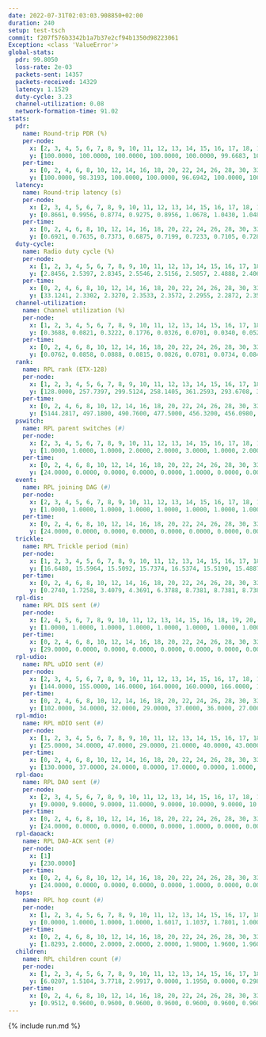 ```yaml
---
date: 2022-07-31T02:03:03.908850+02:00
duration: 240
setup: test-tsch
commit: f207f576b3342b1a7b37e2cf94b1350d98223061
Exception: <class 'ValueError'>
global-stats:
  pdr: 99.8050
  loss-rate: 2e-03
  packets-sent: 14357
  packets-received: 14329
  latency: 1.1529
  duty-cycle: 3.23
  channel-utilization: 0.08
  network-formation-time: 91.02
stats:
  pdr:
    name: Round-trip PDR (%)
    per-node:
      x: [2, 3, 4, 5, 6, 7, 8, 9, 10, 11, 12, 13, 14, 15, 16, 17, 18, 19, 20, 21, 22, 23, 24, 25]
      y: [100.0000, 100.0000, 100.0000, 100.0000, 100.0000, 99.6683, 100.0000, 99.8314, 100.0000, 99.8270, 99.6894, 100.0000, 98.8430, 98.9231, 100.0000, 99.6491, 99.6510, 100.0000, 100.0000, 99.8405, 99.8188, 100.0000, 99.8339, 99.8252]
    per-time:
      x: [0, 2, 4, 6, 8, 10, 12, 14, 16, 18, 20, 22, 24, 26, 28, 30, 32, 34, 36, 38, 40, 42, 44, 46, 48, 50, 52, 54, 56, 58, 60, 62, 64, 66, 68, 70, 72, 74, 76, 78, 80, 82, 84, 86, 88, 90, 92, 94, 96, 98, 100, 102, 104, 106, 108, 110, 112, 114, 116, 118, 120, 122, 124, 126, 128, 130, 132, 134, 136, 138, 140, 142, 144, 146, 148, 150, 152, 154, 156, 158, 160, 162, 164, 166, 168, 170, 172, 174, 176, 178, 180, 182, 184, 186, 188, 190, 192, 194, 196, 198, 200, 202, 204, 206, 208, 210, 212, 214, 216, 218, 220, 222, 224, 226, 228, 230, 232, 234, 236, 238]
      y: [100.0000, 98.3193, 100.0000, 100.0000, 96.6942, 100.0000, 100.0000, 100.0000, 100.0000, 100.0000, 100.0000, 99.1736, 99.1667, 100.0000, 100.0000, 100.0000, 100.0000, 100.0000, 99.1667, 100.0000, 100.0000, 100.0000, 100.0000, 100.0000, 100.0000, 99.1667, 100.0000, 100.0000, 100.0000, 100.0000, 100.0000, 99.1667, 100.0000, 100.0000, 100.0000, 100.0000, 100.0000, 100.0000, 100.0000, 100.0000, 100.0000, 100.0000, 99.1667, 100.0000, 99.1667, 100.0000, 100.0000, 100.0000, 100.0000, 100.0000, 99.1667, 100.0000, 100.0000, 100.0000, 100.0000, 99.1667, 100.0000, 100.0000, 100.0000, 100.0000, 100.0000, 100.0000, 100.0000, 100.0000, 100.0000, 100.0000, 100.0000, 100.0000, 100.0000, 100.0000, 100.0000, 100.0000, 100.0000, 100.0000, 98.3333, 96.6667, 97.5000, 100.0000, 100.0000, 100.0000, 100.0000, 100.0000, 100.0000, 100.0000, 100.0000, 100.0000, 100.0000, 100.0000, 100.0000, 100.0000, 99.1667, 100.0000, 100.0000, 100.0000, 100.0000, 100.0000, 100.0000, 100.0000, 100.0000, 100.0000, 100.0000, 100.0000, 100.0000, 100.0000, 100.0000, 100.0000, 99.1667, 100.0000, 100.0000, 100.0000, 100.0000, 98.3333, 100.0000, 100.0000, 100.0000, 100.0000, 100.0000, 100.0000, 100.0000, 100.0000]
  latency:
    name: Round-trip latency (s)
    per-node:
      x: [2, 3, 4, 5, 6, 7, 8, 9, 10, 11, 12, 13, 14, 15, 16, 17, 18, 19, 20, 21, 22, 23, 24, 25]
      y: [0.8661, 0.9956, 0.8774, 0.9275, 0.8956, 1.0678, 1.0430, 1.0488, 1.0552, 1.0642, 1.0083, 1.0495, 1.2751, 1.2083, 1.1419, 1.3117, 1.2651, 1.3899, 1.4092, 1.2383, 1.4683, 1.3873, 1.3814, 1.3907]
    per-time:
      x: [0, 2, 4, 6, 8, 10, 12, 14, 16, 18, 20, 22, 24, 26, 28, 30, 32, 34, 36, 38, 40, 42, 44, 46, 48, 50, 52, 54, 56, 58, 60, 62, 64, 66, 68, 70, 72, 74, 76, 78, 80, 82, 84, 86, 88, 90, 92, 94, 96, 98, 100, 102, 104, 106, 108, 110, 112, 114, 116, 118, 120, 122, 124, 126, 128, 130, 132, 134, 136, 138, 140, 142, 144, 146, 148, 150, 152, 154, 156, 158, 160, 162, 164, 166, 168, 170, 172, 174, 176, 178, 180, 182, 184, 186, 188, 190, 192, 194, 196, 198, 200, 202, 204, 206, 208, 210, 212, 214, 216, 218, 220, 222, 224, 226, 228, 230, 232, 234, 236, 238]
      y: [0.6921, 0.7635, 0.7373, 0.6875, 0.7199, 0.7233, 0.7105, 0.7284, 0.7438, 0.6963, 0.6595, 0.6801, 0.6483, 0.6830, 0.6667, 0.6092, 0.6842, 0.6513, 0.7084, 0.5975, 0.6387, 0.6945, 0.6882, 0.7305, 0.6354, 0.6424, 0.6180, 0.6394, 0.6670, 0.7196, 0.6895, 0.6945, 0.6760, 0.6429, 0.6416, 0.7012, 0.7384, 0.7502, 0.7576, 0.7257, 0.6192, 0.8288, 0.8812, 0.6870, 0.7175, 0.7862, 0.7483, 1.0413, 1.0790, 1.0205, 0.8223, 0.7832, 0.7579, 1.2763, 1.5292, 1.3161, 1.2155, 0.9768, 0.9051, 1.2462, 1.4956, 1.5103, 1.4441, 1.3126, 1.1763, 1.2638, 1.5621, 1.5814, 1.5839, 1.5467, 1.5280, 1.4997, 1.5619, 1.5233, 1.5749, 1.6154, 1.5106, 1.5956, 1.6155, 1.5218, 1.5140, 1.5497, 1.5532, 1.4984, 1.5371, 1.5562, 1.5600, 1.5173, 1.5772, 1.5576, 1.5151, 1.5392, 1.5693, 1.5699, 1.5618, 1.4910, 1.5730, 1.5406, 1.5897, 1.5948, 1.5576, 1.4975, 1.5446, 1.5329, 1.5507, 1.5364, 1.5734, 1.5293, 1.4944, 1.5639, 1.5217, 1.5552, 1.5326, 1.5263, 1.5384, 1.5479, 1.5577, 1.5665, 1.5356, 1.5025]
  duty-cycle:
    name: Radio duty cycle (%)
    per-node:
      x: [1, 2, 3, 4, 5, 6, 7, 8, 9, 10, 11, 12, 13, 14, 15, 16, 17, 18, 19, 20, 21, 22, 23, 24, 25]
      y: [2.8456, 2.5397, 2.8345, 2.5546, 2.5156, 2.5057, 2.4888, 2.4065, 2.5143, 2.5396, 2.5655, 2.3846, 2.6053, 2.4543, 6.1381, 2.5714, 2.4530, 2.7463, 2.6092, 2.5747, 2.6372, 2.5861, 2.6285, 2.7298, 2.6036]
    per-time:
      x: [0, 2, 4, 6, 8, 10, 12, 14, 16, 18, 20, 22, 24, 26, 28, 30, 32, 34, 36, 38, 40, 42, 44, 46, 48, 50, 52, 54, 56, 58, 60, 62, 64, 66, 68, 70, 72, 74, 76, 78, 80, 82, 84, 86, 88, 90, 92, 94, 96, 98, 100, 102, 104, 106, 108, 110, 112, 114, 116, 118, 120, 122, 124, 126, 128, 130, 132, 134, 136, 138, 140, 142, 144, 146, 148, 150, 152, 154, 156, 158, 160, 162, 164, 166, 168, 170, 172, 174, 176, 178, 180, 182, 184, 186, 188, 190, 192, 194, 196, 198, 200, 202, 204, 206, 208, 210, 212, 214, 216, 218, 220, 222, 224, 226, 228, 230, 232, 234, 236, 238, 240]
      y: [33.1241, 2.3302, 2.3270, 2.3533, 2.3572, 2.2955, 2.2872, 2.3590, 2.3620, 2.3481, 2.2846, 2.3353, 2.3473, 2.2531, 2.3627, 2.3531, 2.3405, 2.3501, 2.2944, 2.3425, 2.2875, 2.3394, 2.2582, 2.2961, 2.3390, 2.3373, 2.3383, 2.3331, 2.3290, 2.3405, 2.2968, 2.2858, 2.3429, 2.3359, 2.2938, 2.3015, 2.3295, 2.2866, 2.3261, 2.3412, 2.2887, 2.2495, 2.3429, 2.3585, 2.3317, 2.3330, 2.2995, 2.2826, 2.3522, 2.2947, 2.3296, 2.2547, 2.3459, 2.3398, 2.3397, 2.3315, 2.3283, 2.3518, 2.3277, 2.2837, 2.3329, 2.3394, 2.3438, 2.3455, 2.3417, 2.3377, 2.3471, 2.3488, 2.3525, 2.3389, 2.2972, 2.3171, 2.3129, 2.3328, 2.4000, 10.0045, 5.1180, 2.3876, 2.3050, 2.3409, 2.3440, 2.3290, 2.3341, 2.3376, 2.3374, 2.2978, 2.3440, 2.3436, 2.2802, 2.2907, 2.3402, 2.3494, 2.3417, 2.2921, 2.2394, 2.3432, 2.3288, 2.3388, 2.3449, 2.3519, 2.3584, 2.2590, 2.2930, 2.2791, 2.2913, 2.3330, 2.2907, 2.3426, 2.3390, 2.2855, 2.3522, 2.2895, 2.2874, 2.3406, 2.3137, 2.3429, 2.3442, 2.2980, 2.3535, 2.3367, 2.3631]
  channel-utilization:
    name: Channel utilization (%)
    per-node:
      x: [1, 2, 3, 4, 5, 6, 7, 8, 9, 10, 11, 12, 13, 14, 15, 16, 17, 18, 19, 20, 21, 22, 23, 24, 25]
      y: [0.3688, 0.0821, 0.3222, 0.1776, 0.0326, 0.0701, 0.0340, 0.0520, 0.0397, 0.0340, 0.0339, 0.0615, 0.1094, 0.0327, 0.0615, 0.0545, 0.0345, 0.1599, 0.0317, 0.0315, 0.0336, 0.0329, 0.0292, 0.0305, 0.0308]
    per-time:
      x: [0, 2, 4, 6, 8, 10, 12, 14, 16, 18, 20, 22, 24, 26, 28, 30, 32, 34, 36, 38, 40, 42, 44, 46, 48, 50, 52, 54, 56, 58, 60, 62, 64, 66, 68, 70, 72, 74, 76, 78, 80, 82, 84, 86, 88, 90, 92, 94, 96, 98, 100, 102, 104, 106, 108, 110, 112, 114, 116, 118, 120, 122, 124, 126, 128, 130, 132, 134, 136, 138, 140, 142, 144, 146, 148, 150, 152, 154, 156, 158, 160, 162, 164, 166, 168, 170, 172, 174, 176, 178, 180, 182, 184, 186, 188, 190, 192, 194, 196, 198, 200, 202, 204, 206, 208, 210, 212, 214, 216, 218, 220, 222, 224, 226, 228, 230, 232, 234, 236, 238, 240]
      y: [0.0762, 0.0858, 0.0888, 0.0815, 0.0826, 0.0781, 0.0734, 0.0844, 0.0836, 0.0828, 0.0703, 0.0763, 0.0801, 0.0767, 0.0884, 0.0814, 0.0737, 0.0829, 0.0775, 0.0810, 0.0726, 0.0795, 0.0781, 0.0781, 0.0773, 0.0765, 0.0769, 0.0761, 0.0764, 0.0794, 0.0799, 0.0703, 0.0793, 0.0756, 0.0783, 0.0811, 0.0738, 0.0760, 0.0726, 0.0793, 0.0721, 0.0783, 0.0782, 0.0872, 0.0719, 0.0757, 0.0816, 0.0725, 0.0830, 0.0795, 0.0729, 0.0773, 0.0810, 0.0787, 0.0792, 0.0765, 0.0736, 0.0866, 0.0703, 0.0740, 0.0737, 0.0780, 0.0808, 0.0826, 0.0773, 0.0761, 0.0795, 0.0811, 0.0816, 0.0778, 0.0782, 0.0878, 0.0839, 0.0736, 0.1289, 0.0524, 0.0376, 0.0829, 0.0791, 0.0770, 0.0746, 0.0744, 0.0761, 0.0763, 0.0720, 0.0824, 0.0801, 0.0762, 0.0703, 0.0756, 0.0762, 0.0799, 0.0762, 0.0746, 0.0755, 0.0756, 0.0724, 0.0760, 0.0803, 0.0827, 0.0822, 0.0807, 0.0749, 0.0692, 0.0758, 0.0755, 0.0746, 0.0788, 0.0753, 0.0723, 0.0798, 0.0730, 0.0738, 0.0763, 0.0854, 0.0790, 0.0778, 0.0773, 0.0793, 0.0746, 0.0976]
  rank:
    name: RPL rank (ETX-128)
    per-node:
      x: [1, 2, 3, 4, 5, 6, 7, 8, 9, 10, 11, 12, 13, 14, 15, 16, 17, 18, 19, 20, 21, 22, 23, 24, 25]
      y: [128.0000, 257.7397, 299.5124, 258.1405, 361.2593, 293.6708, 395.1107, 385.7727, 416.6420, 409.2346, 449.8852, 370.3292, 407.0533, 491.8659, 39701.2656, 453.1364, 445.7737, 474.4917, 803.4587, 859.8525, 546.4564, 855.6113, 602.6141, 602.8921, 874.2066]
    per-time:
      x: [0, 2, 4, 6, 8, 10, 12, 14, 16, 18, 20, 22, 24, 26, 28, 30, 32, 34, 36, 38, 40, 42, 44, 46, 48, 50, 52, 54, 56, 58, 60, 62, 64, 66, 68, 70, 72, 74, 76, 78, 80, 82, 84, 86, 88, 90, 92, 94, 96, 98, 100, 102, 104, 106, 108, 110, 112, 114, 116, 118, 120, 122, 124, 126, 128, 130, 132, 134, 136, 138, 140, 142, 144, 146, 148, 150, 152, 154, 156, 158, 160, 162, 164, 166, 168, 170, 172, 174, 176, 178, 180, 182, 184, 186, 188, 190, 192, 194, 196, 198, 200, 202, 204, 206, 208, 210, 212, 214, 216, 218, 220, 222, 224, 226, 228, 230, 232, 234, 236, 238, 240]
      y: [5144.2817, 497.1800, 490.7600, 477.5000, 456.3200, 456.0980, 443.9800, 444.6800, 456.0200, 447.5200, 447.9200, 446.8039, 437.1373, 443.4800, 440.1200, 437.0000, 433.3000, 442.0392, 441.8000, 445.8400, 440.7885, 432.1176, 430.4800, 429.2000, 425.7800, 422.8400, 418.8400, 416.2600, 422.3400, 422.7200, 417.2400, 413.1800, 415.0000, 416.7000, 418.6600, 417.6400, 421.2800, 420.0400, 419.8800, 421.0600, 418.5000, 423.7600, 436.4600, 445.4400, 439.2800, 439.5200, 439.8600, 440.1600, 441.8039, 432.5400, 433.8627, 437.2000, 437.7600, 439.1600, 437.1400, 435.3400, 433.2157, 434.0980, 433.2000, 427.7200, 421.8800, 421.9020, 426.1000, 426.1000, 428.4000, 429.2549, 424.1600, 423.8200, 423.8600, 424.5000, 432.3600, 442.4000, 436.4340, 433.0800, 425.8919, 39573.0425, 59640.5226, 15697.5000, 437.0196, 431.2400, 428.2400, 430.4000, 428.1000, 431.3600, 432.1600, 434.1923, 425.5200, 435.7800, 430.8000, 427.6800, 429.5490, 430.2400, 427.4000, 418.0800, 420.0000, 415.8800, 418.7400, 419.0000, 417.7600, 417.7200, 416.9800, 422.3200, 421.9200, 421.6800, 421.1200, 419.5400, 418.4800, 420.4314, 420.5400, 417.1400, 419.4800, 419.5600, 423.2400, 417.4800, 417.3725, 423.7059, 428.1400, 427.8200, 427.1200, 424.4118, 425.7600]
  pswitch:
    name: RPL parent switches (#)
    per-node:
      x: [2, 3, 4, 5, 6, 7, 8, 9, 10, 11, 12, 13, 14, 15, 16, 17, 18, 19, 20, 21, 22, 23, 24, 25]
      y: [1.0000, 1.0000, 1.0000, 2.0000, 2.0000, 3.0000, 1.0000, 2.0000, 2.0000, 3.0000, 2.0000, 3.0000, 5.0000, 5.0000, 1.0000, 2.0000, 1.0000, 1.0000, 3.0000, 1.0000, 6.0000, 1.0000, 1.0000, 1.0000]
    per-time:
      x: [0, 2, 4, 6, 8, 10, 12, 14, 16, 18, 20, 22, 24, 26, 28, 30, 32, 34, 36, 38, 40, 42, 44, 46, 48, 50, 52, 54, 56, 58, 60, 62, 64, 66, 68, 70, 72, 74, 76, 78, 80, 82, 84, 86, 88, 90, 92, 94, 96, 98, 100, 102, 104, 106, 108, 110, 112, 114, 116, 118, 120, 122, 124, 126, 128, 130, 132, 134, 136, 138, 140, 142, 144, 146, 148, 150, 152, 154, 156, 158, 160, 162, 164, 166, 168, 170, 172, 174, 176, 178, 180, 182, 184, 186, 188, 190, 192, 194, 196, 198, 200, 202, 204, 206, 208, 210, 212, 214, 216, 218, 220, 222, 224, 226, 228, 230, 232, 234, 236, 238]
      y: [24.0000, 0.0000, 0.0000, 0.0000, 0.0000, 1.0000, 0.0000, 0.0000, 0.0000, 0.0000, 0.0000, 1.0000, 1.0000, 0.0000, 0.0000, 0.0000, 0.0000, 1.0000, 0.0000, 0.0000, 2.0000, 1.0000, 0.0000, 0.0000, 0.0000, 0.0000, 0.0000, 0.0000, 0.0000, 0.0000, 0.0000, 0.0000, 1.0000, 0.0000, 0.0000, 0.0000, 0.0000, 0.0000, 0.0000, 0.0000, 0.0000, 0.0000, 0.0000, 0.0000, 0.0000, 0.0000, 0.0000, 0.0000, 1.0000, 0.0000, 1.0000, 0.0000, 0.0000, 0.0000, 0.0000, 0.0000, 1.0000, 1.0000, 0.0000, 0.0000, 0.0000, 1.0000, 0.0000, 0.0000, 0.0000, 1.0000, 0.0000, 0.0000, 0.0000, 0.0000, 0.0000, 0.0000, 3.0000, 0.0000, 0.0000, 0.0000, 0.0000, 1.0000, 1.0000, 0.0000, 0.0000, 0.0000, 0.0000, 0.0000, 0.0000, 2.0000, 0.0000, 0.0000, 0.0000, 0.0000, 1.0000, 0.0000, 0.0000, 0.0000, 0.0000, 0.0000, 0.0000, 1.0000, 0.0000, 0.0000, 0.0000, 0.0000, 0.0000, 0.0000, 0.0000, 0.0000, 0.0000, 1.0000, 0.0000, 0.0000, 0.0000, 0.0000, 0.0000, 0.0000, 1.0000, 1.0000, 0.0000, 0.0000, 0.0000, 1.0000]
  event:
    name: RPL joining DAG (#)
    per-node:
      x: [2, 3, 4, 5, 6, 7, 8, 9, 10, 11, 12, 13, 14, 15, 16, 17, 18, 19, 20, 21, 22, 23, 24, 25]
      y: [1.0000, 1.0000, 1.0000, 1.0000, 1.0000, 1.0000, 1.0000, 1.0000, 1.0000, 1.0000, 1.0000, 1.0000, 1.0000, 2.0000, 1.0000, 1.0000, 1.0000, 1.0000, 1.0000, 1.0000, 1.0000, 1.0000, 1.0000, 1.0000]
    per-time:
      x: [0, 2, 4, 6, 8, 10, 12, 14, 16, 18, 20, 22, 24, 26, 28, 30, 32, 34, 36, 38, 40, 42, 44, 46, 48, 50, 52, 54, 56, 58, 60, 62, 64, 66, 68, 70, 72, 74, 76, 78, 80, 82, 84, 86, 88, 90, 92, 94, 96, 98, 100, 102, 104, 106, 108, 110, 112, 114, 116, 118, 120, 122, 124, 126, 128, 130, 132, 134, 136, 138, 140, 142, 144, 146, 148, 150, 152, 154]
      y: [24.0000, 0.0000, 0.0000, 0.0000, 0.0000, 0.0000, 0.0000, 0.0000, 0.0000, 0.0000, 0.0000, 0.0000, 0.0000, 0.0000, 0.0000, 0.0000, 0.0000, 0.0000, 0.0000, 0.0000, 0.0000, 0.0000, 0.0000, 0.0000, 0.0000, 0.0000, 0.0000, 0.0000, 0.0000, 0.0000, 0.0000, 0.0000, 0.0000, 0.0000, 0.0000, 0.0000, 0.0000, 0.0000, 0.0000, 0.0000, 0.0000, 0.0000, 0.0000, 0.0000, 0.0000, 0.0000, 0.0000, 0.0000, 0.0000, 0.0000, 0.0000, 0.0000, 0.0000, 0.0000, 0.0000, 0.0000, 0.0000, 0.0000, 0.0000, 0.0000, 0.0000, 0.0000, 0.0000, 0.0000, 0.0000, 0.0000, 0.0000, 0.0000, 0.0000, 0.0000, 0.0000, 0.0000, 0.0000, 0.0000, 0.0000, 0.0000, 0.0000, 1.0000]
  trickle:
    name: RPL Trickle period (min)
    per-node:
      x: [1, 2, 3, 4, 5, 6, 7, 8, 9, 10, 11, 12, 13, 14, 15, 16, 17, 18, 19, 20, 21, 22, 23, 24, 25]
      y: [16.6480, 15.5964, 15.5092, 15.7374, 16.5374, 15.5190, 15.4887, 15.5978, 15.5184, 16.5329, 15.7173, 15.5179, 15.5245, 15.4788, 7.3868, 15.5078, 15.5162, 15.5081, 15.5087, 15.6476, 15.5764, 15.6192, 16.5766, 16.5766, 16.5262]
    per-time:
      x: [0, 2, 4, 6, 8, 10, 12, 14, 16, 18, 20, 22, 24, 26, 28, 30, 32, 34, 36, 38, 40, 42, 44, 46, 48, 50, 52, 54, 56, 58, 60, 62, 64, 66, 68, 70, 72, 74, 76, 78, 80, 82, 84, 86, 88, 90, 92, 94, 96, 98, 100, 102, 104, 106, 108, 110, 112, 114, 116, 118, 120, 122, 124, 126, 128, 130, 132, 134, 136, 138, 140, 142, 144, 146, 148, 150, 152, 154, 156, 158, 160, 162, 164, 166, 168, 170, 172, 174, 176, 178, 180, 182, 184, 186, 188, 190, 192, 194, 196, 198, 200, 202, 204, 206, 208, 210, 212, 214, 216, 218, 220, 222, 224, 226, 228, 230, 232, 234, 236, 238, 240]
      y: [0.2740, 1.7258, 3.4079, 4.3691, 6.3788, 8.7381, 8.7381, 8.7381, 8.9129, 17.4763, 17.4763, 17.4763, 17.4763, 17.4763, 17.4763, 17.4763, 17.4763, 17.4763, 17.4763, 17.4763, 17.4763, 17.4763, 17.4763, 17.4763, 17.4763, 17.4763, 17.4763, 17.4763, 17.4763, 17.4763, 17.4763, 17.4763, 17.4763, 17.4763, 17.4763, 17.4763, 17.4763, 17.4763, 17.4763, 17.4763, 17.4763, 17.4763, 17.4763, 17.4763, 17.4763, 17.4763, 17.4763, 17.4763, 17.4763, 17.4763, 17.4763, 17.4763, 17.4763, 17.4763, 17.4763, 17.4763, 17.4763, 17.4763, 17.4763, 17.4763, 17.4763, 17.4763, 17.4763, 17.4763, 17.4763, 17.4763, 17.4763, 17.4763, 17.4763, 17.4763, 17.4763, 17.4763, 17.4763, 17.4763, 17.4763, 6.7735, 1.9880, 4.6251, 6.0289, 7.5148, 7.9517, 10.6605, 10.7479, 10.8353, 11.5343, 14.7876, 17.3015, 17.4763, 17.4763, 17.4763, 17.4763, 17.4763, 17.4763, 17.4763, 17.4763, 17.4763, 17.4763, 17.4763, 17.4763, 17.4763, 17.4763, 17.4763, 17.4763, 17.4763, 17.4763, 17.4763, 17.4763, 17.4763, 17.4763, 17.4763, 17.4763, 17.4763, 17.4763, 17.4763, 17.4763, 17.4763, 17.4763, 17.4763, 17.4763, 17.4763, 17.4763]
  rpl-dis:
    name: RPL DIS sent (#)
    per-node:
      x: [2, 4, 5, 6, 7, 8, 9, 10, 11, 12, 13, 14, 15, 16, 18, 19, 20, 21, 22, 23, 24, 25]
      y: [1.0000, 1.0000, 1.0000, 1.0000, 1.0000, 1.0000, 1.0000, 1.0000, 1.0000, 1.0000, 1.0000, 1.0000, 9.0000, 1.0000, 2.0000, 2.0000, 2.0000, 1.0000, 2.0000, 2.0000, 2.0000, 1.0000]
    per-time:
      x: [0, 2, 4, 6, 8, 10, 12, 14, 16, 18, 20, 22, 24, 26, 28, 30, 32, 34, 36, 38, 40, 42, 44, 46, 48, 50, 52, 54, 56, 58, 60, 62, 64, 66, 68, 70, 72, 74, 76, 78, 80, 82, 84, 86, 88, 90, 92, 94, 96, 98, 100, 102, 104, 106, 108, 110, 112, 114, 116, 118, 120, 122, 124, 126, 128, 130, 132, 134, 136, 138, 140, 142, 144, 146, 148, 150, 152]
      y: [29.0000, 0.0000, 0.0000, 0.0000, 0.0000, 0.0000, 0.0000, 0.0000, 0.0000, 0.0000, 0.0000, 0.0000, 0.0000, 0.0000, 0.0000, 0.0000, 0.0000, 0.0000, 0.0000, 0.0000, 0.0000, 0.0000, 0.0000, 0.0000, 0.0000, 0.0000, 0.0000, 0.0000, 0.0000, 0.0000, 0.0000, 0.0000, 0.0000, 0.0000, 0.0000, 0.0000, 0.0000, 0.0000, 0.0000, 0.0000, 0.0000, 0.0000, 0.0000, 0.0000, 0.0000, 0.0000, 0.0000, 0.0000, 0.0000, 0.0000, 0.0000, 0.0000, 0.0000, 0.0000, 0.0000, 0.0000, 0.0000, 0.0000, 0.0000, 0.0000, 0.0000, 0.0000, 0.0000, 0.0000, 0.0000, 0.0000, 0.0000, 0.0000, 0.0000, 0.0000, 0.0000, 0.0000, 0.0000, 0.0000, 0.0000, 6.0000, 1.0000]
  rpl-udio:
    name: RPL uDIO sent (#)
    per-node:
      x: [2, 3, 4, 5, 6, 7, 8, 9, 10, 11, 12, 13, 14, 15, 16, 17, 18, 19, 20, 21, 22, 23, 24, 25]
      y: [144.0000, 155.0000, 146.0000, 164.0000, 160.0000, 166.0000, 157.0000, 167.0000, 166.0000, 162.0000, 167.0000, 160.0000, 167.0000, 176.0000, 159.0000, 166.0000, 144.0000, 166.0000, 169.0000, 169.0000, 164.0000, 160.0000, 156.0000, 166.0000]
    per-time:
      x: [0, 2, 4, 6, 8, 10, 12, 14, 16, 18, 20, 22, 24, 26, 28, 30, 32, 34, 36, 38, 40, 42, 44, 46, 48, 50, 52, 54, 56, 58, 60, 62, 64, 66, 68, 70, 72, 74, 76, 78, 80, 82, 84, 86, 88, 90, 92, 94, 96, 98, 100, 102, 104, 106, 108, 110, 112, 114, 116, 118, 120, 122, 124, 126, 128, 130, 132, 134, 136, 138, 140, 142, 144, 146, 148, 150, 152, 154, 156, 158, 160, 162, 164, 166, 168, 170, 172, 174, 176, 178, 180, 182, 184, 186, 188, 190, 192, 194, 196, 198, 200, 202, 204, 206, 208, 210, 212, 214, 216, 218, 220, 222, 224, 226, 228, 230, 232, 234, 236, 238, 240]
      y: [102.0000, 34.0000, 32.0000, 29.0000, 37.0000, 36.0000, 27.0000, 33.0000, 33.0000, 34.0000, 34.0000, 30.0000, 34.0000, 33.0000, 29.0000, 33.0000, 32.0000, 36.0000, 34.0000, 29.0000, 32.0000, 32.0000, 30.0000, 31.0000, 32.0000, 34.0000, 29.0000, 33.0000, 25.0000, 33.0000, 28.0000, 38.0000, 36.0000, 27.0000, 32.0000, 29.0000, 25.0000, 27.0000, 33.0000, 33.0000, 29.0000, 32.0000, 31.0000, 30.0000, 28.0000, 35.0000, 31.0000, 37.0000, 32.0000, 33.0000, 29.0000, 30.0000, 33.0000, 34.0000, 35.0000, 34.0000, 29.0000, 34.0000, 29.0000, 34.0000, 30.0000, 28.0000, 33.0000, 37.0000, 32.0000, 30.0000, 28.0000, 29.0000, 32.0000, 29.0000, 35.0000, 38.0000, 31.0000, 28.0000, 33.0000, 35.0000, 34.0000, 34.0000, 31.0000, 33.0000, 27.0000, 33.0000, 29.0000, 36.0000, 30.0000, 28.0000, 31.0000, 29.0000, 33.0000, 30.0000, 35.0000, 31.0000, 31.0000, 32.0000, 33.0000, 32.0000, 29.0000, 30.0000, 32.0000, 35.0000, 31.0000, 34.0000, 32.0000, 27.0000, 32.0000, 36.0000, 30.0000, 26.0000, 38.0000, 28.0000, 32.0000, 30.0000, 30.0000, 32.0000, 37.0000, 27.0000, 30.0000, 27.0000, 30.0000, 29.0000, 13.0000]
  rpl-mdio:
    name: RPL mDIO sent (#)
    per-node:
      x: [1, 2, 3, 4, 5, 6, 7, 8, 9, 10, 11, 12, 13, 14, 15, 16, 17, 18, 19, 20, 21, 22, 23, 24, 25]
      y: [25.0000, 34.0000, 47.0000, 29.0000, 21.0000, 40.0000, 43.0000, 31.0000, 39.0000, 20.0000, 27.0000, 43.0000, 43.0000, 45.0000, 30.0000, 44.0000, 46.0000, 41.0000, 40.0000, 31.0000, 35.0000, 32.0000, 20.0000, 20.0000, 21.0000]
    per-time:
      x: [0, 2, 4, 6, 8, 10, 12, 14, 16, 18, 20, 22, 24, 26, 28, 30, 32, 34, 36, 38, 40, 42, 44, 46, 48, 50, 52, 54, 56, 58, 60, 62, 64, 66, 68, 70, 72, 74, 76, 78, 80, 82, 84, 86, 88, 90, 92, 94, 96, 98, 100, 102, 104, 106, 108, 110, 112, 114, 116, 118, 120, 122, 124, 126, 128, 130, 132, 134, 136, 138, 140, 142, 144, 146, 148, 150, 152, 154, 156, 158, 160, 162, 164, 166, 168, 170, 172, 174, 176, 178, 180, 182, 184, 186, 188, 190, 192, 194, 196, 198, 200, 202, 204, 206, 208, 210, 212, 214, 216, 218, 220, 222, 224, 226, 228, 230, 232, 234, 236, 238, 240]
      y: [130.0000, 37.0000, 24.0000, 8.0000, 17.0000, 0.0000, 1.0000, 6.0000, 15.0000, 3.0000, 0.0000, 0.0000, 0.0000, 3.0000, 4.0000, 7.0000, 8.0000, 3.0000, 0.0000, 0.0000, 0.0000, 0.0000, 6.0000, 3.0000, 6.0000, 5.0000, 5.0000, 0.0000, 0.0000, 0.0000, 0.0000, 10.0000, 4.0000, 5.0000, 3.0000, 3.0000, 0.0000, 0.0000, 0.0000, 1.0000, 3.0000, 5.0000, 8.0000, 8.0000, 0.0000, 0.0000, 0.0000, 0.0000, 4.0000, 2.0000, 4.0000, 8.0000, 7.0000, 0.0000, 0.0000, 0.0000, 0.0000, 2.0000, 6.0000, 4.0000, 11.0000, 2.0000, 0.0000, 0.0000, 0.0000, 0.0000, 8.0000, 8.0000, 2.0000, 6.0000, 1.0000, 0.0000, 0.0000, 0.0000, 1.0000, 79.0000, 137.0000, 54.0000, 19.0000, 3.0000, 14.0000, 3.0000, 1.0000, 8.0000, 8.0000, 5.0000, 3.0000, 0.0000, 1.0000, 0.0000, 4.0000, 3.0000, 5.0000, 8.0000, 2.0000, 2.0000, 0.0000, 1.0000, 3.0000, 4.0000, 5.0000, 4.0000, 5.0000, 1.0000, 2.0000, 0.0000, 0.0000, 1.0000, 1.0000, 6.0000, 12.0000, 2.0000, 2.0000, 1.0000, 0.0000, 2.0000, 1.0000, 4.0000, 8.0000, 5.0000, 1.0000]
  rpl-dao:
    name: RPL DAO sent (#)
    per-node:
      x: [2, 3, 4, 5, 6, 7, 8, 9, 10, 11, 12, 13, 14, 15, 16, 17, 18, 19, 20, 21, 22, 23, 24, 25]
      y: [9.0000, 9.0000, 9.0000, 11.0000, 9.0000, 10.0000, 9.0000, 10.0000, 9.0000, 9.0000, 10.0000, 10.0000, 11.0000, 12.0000, 9.0000, 9.0000, 9.0000, 9.0000, 11.0000, 9.0000, 13.0000, 9.0000, 9.0000, 9.0000]
    per-time:
      x: [0, 2, 4, 6, 8, 10, 12, 14, 16, 18, 20, 22, 24, 26, 28, 30, 32, 34, 36, 38, 40, 42, 44, 46, 48, 50, 52, 54, 56, 58, 60, 62, 64, 66, 68, 70, 72, 74, 76, 78, 80, 82, 84, 86, 88, 90, 92, 94, 96, 98, 100, 102, 104, 106, 108, 110, 112, 114, 116, 118, 120, 122, 124, 126, 128, 130, 132, 134, 136, 138, 140, 142, 144, 146, 148, 150, 152, 154, 156, 158, 160, 162, 164, 166, 168, 170, 172, 174, 176, 178, 180, 182, 184, 186, 188, 190, 192, 194, 196, 198, 200, 202, 204, 206, 208, 210, 212, 214, 216, 218, 220, 222, 224, 226, 228, 230, 232, 234, 236, 238]
      y: [24.0000, 0.0000, 0.0000, 0.0000, 0.0000, 1.0000, 0.0000, 0.0000, 0.0000, 0.0000, 0.0000, 0.0000, 2.0000, 0.0000, 20.0000, 1.0000, 0.0000, 1.0000, 0.0000, 1.0000, 2.0000, 1.0000, 0.0000, 0.0000, 0.0000, 0.0000, 1.0000, 0.0000, 12.0000, 6.0000, 0.0000, 1.0000, 1.0000, 0.0000, 1.0000, 2.0000, 0.0000, 0.0000, 0.0000, 0.0000, 0.0000, 1.0000, 7.0000, 12.0000, 0.0000, 0.0000, 2.0000, 0.0000, 2.0000, 1.0000, 2.0000, 0.0000, 0.0000, 0.0000, 0.0000, 1.0000, 5.0000, 12.0000, 0.0000, 0.0000, 1.0000, 2.0000, 1.0000, 1.0000, 2.0000, 1.0000, 0.0000, 0.0000, 0.0000, 1.0000, 0.0000, 12.0000, 7.0000, 0.0000, 1.0000, 3.0000, 0.0000, 1.0000, 4.0000, 0.0000, 1.0000, 0.0000, 0.0000, 0.0000, 1.0000, 10.0000, 5.0000, 2.0000, 0.0000, 2.0000, 2.0000, 0.0000, 2.0000, 1.0000, 1.0000, 0.0000, 0.0000, 1.0000, 1.0000, 6.0000, 7.0000, 1.0000, 0.0000, 2.0000, 1.0000, 1.0000, 1.0000, 3.0000, 1.0000, 0.0000, 0.0000, 0.0000, 2.0000, 1.0000, 12.0000, 2.0000, 0.0000, 2.0000, 1.0000, 2.0000]
  rpl-daoack:
    name: RPL DAO-ACK sent (#)
    per-node:
      x: [1]
      y: [230.0000]
    per-time:
      x: [0, 2, 4, 6, 8, 10, 12, 14, 16, 18, 20, 22, 24, 26, 28, 30, 32, 34, 36, 38, 40, 42, 44, 46, 48, 50, 52, 54, 56, 58, 60, 62, 64, 66, 68, 70, 72, 74, 76, 78, 80, 82, 84, 86, 88, 90, 92, 94, 96, 98, 100, 102, 104, 106, 108, 110, 112, 114, 116, 118, 120, 122, 124, 126, 128, 130, 132, 134, 136, 138, 140, 142, 144, 146, 148, 150, 152, 154, 156, 158, 160, 162, 164, 166, 168, 170, 172, 174, 176, 178, 180, 182, 184, 186, 188, 190, 192, 194, 196, 198, 200, 202, 204, 206, 208, 210, 212, 214, 216, 218, 220, 222, 224, 226, 228, 230, 232, 234, 236, 238]
      y: [24.0000, 0.0000, 0.0000, 0.0000, 0.0000, 1.0000, 0.0000, 0.0000, 0.0000, 0.0000, 0.0000, 0.0000, 2.0000, 0.0000, 20.0000, 1.0000, 0.0000, 1.0000, 0.0000, 1.0000, 2.0000, 1.0000, 0.0000, 0.0000, 0.0000, 0.0000, 1.0000, 0.0000, 12.0000, 6.0000, 0.0000, 1.0000, 1.0000, 0.0000, 1.0000, 2.0000, 0.0000, 0.0000, 0.0000, 0.0000, 0.0000, 1.0000, 7.0000, 11.0000, 0.0000, 0.0000, 2.0000, 0.0000, 2.0000, 1.0000, 2.0000, 0.0000, 0.0000, 0.0000, 0.0000, 1.0000, 5.0000, 12.0000, 0.0000, 0.0000, 1.0000, 2.0000, 1.0000, 1.0000, 2.0000, 1.0000, 0.0000, 0.0000, 0.0000, 1.0000, 0.0000, 12.0000, 6.0000, 0.0000, 1.0000, 3.0000, 0.0000, 1.0000, 4.0000, 0.0000, 1.0000, 0.0000, 0.0000, 0.0000, 1.0000, 10.0000, 5.0000, 1.0000, 0.0000, 2.0000, 2.0000, 0.0000, 2.0000, 1.0000, 1.0000, 0.0000, 0.0000, 1.0000, 1.0000, 6.0000, 7.0000, 1.0000, 0.0000, 2.0000, 1.0000, 1.0000, 1.0000, 3.0000, 1.0000, 0.0000, 0.0000, 0.0000, 2.0000, 1.0000, 12.0000, 2.0000, 0.0000, 2.0000, 1.0000, 2.0000]
  hops:
    name: RPL hop count (#)
    per-node:
      x: [1, 2, 3, 4, 5, 6, 7, 8, 9, 10, 11, 12, 13, 14, 15, 16, 17, 18, 19, 20, 21, 22, 23, 24, 25]
      y: [0.0000, 1.0000, 1.0000, 1.0000, 1.6017, 1.1037, 1.7801, 1.0000, 2.0000, 2.0000, 2.0705, 1.4938, 2.0000, 2.3402, 2.2083, 2.0000, 2.0000, 2.0000, 3.0000, 3.0000, 3.0000, 3.0000, 3.0000, 3.0000, 3.0000]
    per-time:
      x: [0, 2, 4, 6, 8, 10, 12, 14, 16, 18, 20, 22, 24, 26, 28, 30, 32, 34, 36, 38, 40, 42, 44, 46, 48, 50, 52, 54, 56, 58, 60, 62, 64, 66, 68, 70, 72, 74, 76, 78, 80, 82, 84, 86, 88, 90, 92, 94, 96, 98, 100, 102, 104, 106, 108, 110, 112, 114, 116, 118, 120, 122, 124, 126, 128, 130, 132, 134, 136, 138, 140, 142, 144, 146, 148, 150, 152, 154, 156, 158, 160, 162, 164, 166, 168, 170, 172, 174, 176, 178, 180, 182, 184, 186, 188, 190, 192, 194, 196, 198, 200, 202, 204, 206, 208, 210, 212, 214, 216, 218, 220, 222, 224, 226, 228, 230, 232, 234, 236, 238, 240]
      y: [1.8293, 2.0000, 2.0000, 2.0000, 2.0000, 1.9800, 1.9600, 1.9600, 1.9600, 1.9600, 1.9600, 1.9600, 1.9800, 1.9600, 1.9600, 1.9600, 1.9600, 1.9600, 1.9600, 1.9600, 1.9400, 1.9200, 1.9200, 1.9200, 1.9200, 1.9200, 1.9200, 1.9200, 1.9200, 1.9200, 1.9200, 1.9200, 1.9600, 1.9600, 1.9600, 1.9600, 1.9600, 1.9600, 1.9600, 1.9600, 1.9600, 1.9600, 1.9600, 1.9600, 1.9600, 1.9600, 1.9600, 1.9600, 1.9600, 1.9600, 1.9600, 1.9600, 1.9600, 1.9600, 1.9600, 1.9600, 1.9600, 1.9600, 1.9600, 1.9600, 1.9600, 2.0800, 2.0800, 2.0800, 2.0800, 2.0800, 2.0800, 2.0800, 2.0800, 2.0800, 2.0800, 2.0800, 2.0000, 1.9600, 1.9600, 1.9600, 1.9600, 1.9800, 2.0400, 2.0400, 2.0400, 2.0400, 2.0400, 2.0400, 2.0400, 2.0200, 2.0000, 2.0000, 2.0000, 2.0000, 2.0000, 1.9600, 1.9600, 1.9600, 1.9600, 1.9600, 1.9600, 1.9600, 2.0000, 2.0000, 2.0000, 2.0000, 2.0000, 2.0000, 2.0000, 2.0000, 2.0000, 2.0000, 2.0000, 2.0000, 2.0000, 2.0000, 2.0000, 2.0000, 2.0000, 2.0000, 2.0000, 2.0000, 2.0000, 2.0000, 2.0000]
  children:
    name: RPL children count (#)
    per-node:
      x: [1, 2, 3, 4, 5, 6, 7, 8, 9, 10, 11, 12, 13, 14, 15, 16, 17, 18, 19, 20, 21, 22, 23, 24, 25]
      y: [6.0207, 1.5104, 3.7718, 2.9917, 0.0000, 1.1950, 0.0000, 0.2988, 0.2490, 0.0705, 0.0000, 0.7718, 2.5062, 0.0000, 0.0000, 0.6875, 0.0456, 3.8465, 0.0000, 0.0000, 0.0000, 0.0000, 0.0000, 0.0000, 0.0000]
    per-time:
      x: [0, 2, 4, 6, 8, 10, 12, 14, 16, 18, 20, 22, 24, 26, 28, 30, 32, 34, 36, 38, 40, 42, 44, 46, 48, 50, 52, 54, 56, 58, 60, 62, 64, 66, 68, 70, 72, 74, 76, 78, 80, 82, 84, 86, 88, 90, 92, 94, 96, 98, 100, 102, 104, 106, 108, 110, 112, 114, 116, 118, 120, 122, 124, 126, 128, 130, 132, 134, 136, 138, 140, 142, 144, 146, 148, 150, 152, 154, 156, 158, 160, 162, 164, 166, 168, 170, 172, 174, 176, 178, 180, 182, 184, 186, 188, 190, 192, 194, 196, 198, 200, 202, 204, 206, 208, 210, 212, 214, 216, 218, 220, 222, 224, 226, 228, 230, 232, 234, 236, 238, 240]
      y: [0.9512, 0.9600, 0.9600, 0.9600, 0.9600, 0.9600, 0.9600, 0.9600, 0.9600, 0.9600, 0.9600, 0.9600, 0.9600, 0.9600, 0.9600, 0.9600, 0.9600, 0.9600, 0.9600, 0.9600, 0.9600, 0.9600, 0.9600, 0.9600, 0.9600, 0.9600, 0.9600, 0.9600, 0.9600, 0.9600, 0.9600, 0.9600, 0.9600, 0.9600, 0.9600, 0.9600, 0.9600, 0.9600, 0.9600, 0.9600, 0.9600, 0.9600, 0.9600, 0.9600, 0.9600, 0.9600, 0.9600, 0.9600, 0.9600, 0.9600, 0.9600, 0.9600, 0.9600, 0.9600, 0.9600, 0.9600, 0.9600, 0.9600, 0.9600, 0.9600, 0.9600, 0.9600, 0.9600, 0.9600, 0.9600, 0.9600, 0.9600, 0.9600, 0.9600, 0.9600, 0.9600, 0.9600, 0.9600, 0.9600, 0.9600, 0.9600, 0.9600, 0.9600, 0.9600, 0.9600, 0.9600, 0.9600, 0.9600, 0.9600, 0.9600, 0.9600, 0.9600, 0.9600, 0.9600, 0.9600, 0.9600, 0.9600, 0.9600, 0.9600, 0.9600, 0.9600, 0.9600, 0.9600, 0.9600, 0.9600, 0.9600, 0.9600, 0.9600, 0.9600, 0.9600, 0.9600, 0.9600, 0.9600, 0.9600, 0.9600, 0.9600, 0.9600, 0.9600, 0.9600, 0.9600, 0.9600, 0.9600, 0.9600, 0.9600, 0.9600, 0.9600]
---
```


{% include run.md %}
